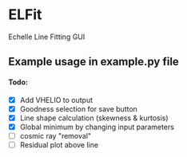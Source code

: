 # ELFit
Echelle Line Fitting GUI

## Example usage in example.py file

#### Todo:
- [x] Add VHELIO to output
- [x] Goodness selection for save button
- [x] Line shape calculation (skewness & kurtosis)
- [x] Global minimum by changing input parameters
- [ ] cosmic ray "removal"
- [ ] Residual plot above line
